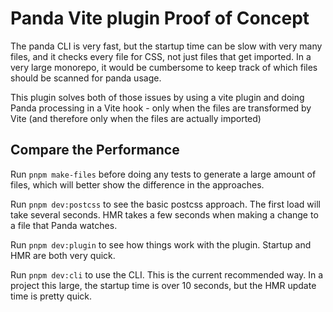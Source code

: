 # Panda Vite plugin Proof of Concept

The panda CLI is very fast, but the startup time can be slow with very many files, and it checks every file for CSS, not just files that get imported. In a very large monorepo, it would be cumbersome to keep track of which files should be scanned for panda usage.

This plugin solves both of those issues by using a vite plugin and doing Panda processing in a Vite hook - only when the files are transformed by Vite (and therefore only when the files are actually imported)

## Compare the Performance

Run `pnpm make-files` before doing any tests to generate a large amount of files, which will better show the difference in the approaches.

Run `pnpm dev:postcss` to see the basic postcss approach. The first load will take several seconds. HMR takes a few seconds when making a change to a file that Panda watches.

Run `pnpm dev:plugin` to see how things work with the plugin. Startup and HMR are both very quick.

Run `pnpm dev:cli` to use the CLI. This is the current recommended way. In a project this large, the startup time is over 10 seconds, but the HMR update time is pretty quick.
